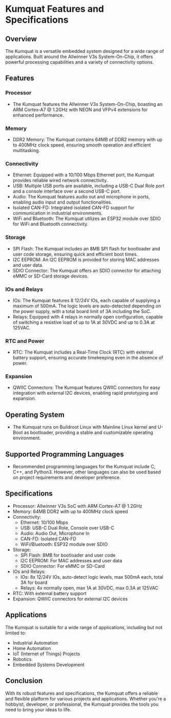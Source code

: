 # Kumquat Features and Specifications

## Overview

The Kumquat is a versatile embedded system designed for a wide range of applications. Built around the Allwinner V3s System-On-Chip, it offers powerful processing capabilities and a variety of connectivity options.

## Features

### Processor
- The Kumquat features the Allwinner V3s System-On-Chip, boasting an ARM Cortex-A7 @ 1.2GHz with NEON and VFPv4 extensions for enhanced performance.

### Memory
- DDR2 Memory: The Kumquat contains 64MB of DDR2 memory with up to 400MHz clock speed, ensuring smooth operation and efficient multitasking.

### Connectivity
- Ethernet: Equipped with a 10/100 Mbps Ethernet port, the Kumquat provides reliable wired network connectivity.
- USB: Multiple USB ports are available, including a USB-C Dual Role port and a console interface over a second USB-C port.
- Audio: The Kumquat features audio out and microphone in ports, enabling audio input and output functionalities.
- Isolated CAN-FD: Integrated isolated CAN-FD support for communication in industrial environments.
- WiFi and Bluetooth: The Kumquat utilizes an ESP32 module over SDIO for WiFi and Bluetooth connectivity.

### Storage
- SPI Flash: The Kumquat includes an 8MB SPI flash for bootloader and user code storage, ensuring quick and efficient boot times.
- I2C EEPROM: An I2C EEPROM is provided for storing MAC addresses and user data.
- SDIO Connector: The Kumquat offers an SDIO connector for attaching eMMC or SD-Card storage devices.

### IOs and Relays
- IOs: The Kumquat features 8 12/24V IOs, each capable of supplying a maximum of 500mA. The logic levels are auto-detected depending on the power supply, with a total board limit of 3A including the SoC.
- Relays: Equipped with 4 relays in normally open configuration, capable of switching a resistive load of up to 1A at 30VDC and up to 0.3A at 125VAC.

### RTC and Power
- RTC: The Kumquat includes a Real-Time Clock (RTC) with external battery support, ensuring accurate timekeeping even in the absence of power.

### Expansion
- QWIIC Connectors: The Kumquat features QWIIC connectors for easy integration with external I2C devices, enabling rapid prototyping and expansion.

## Operating System
- The Kumquat runs on Buildroot Linux with Mainline Linux kernel and U-Boot as bootloader, providing a stable and customizable operating environment.

## Supported Programming Languages
- Recommended programming languages for the Kumquat include C, C++, and Python3. However, other languages can also be used based on project requirements and developer preference.

## Specifications

- Processor: Allwinner V3s SoC with ARM Cortex-A7 @ 1.2GHz
- Memory: 64MB DDR2 with up to 400MHz clock speed
- Connectivity:
    - Ethernet: 10/100 Mbps
    - USB: USB-C Dual Role, Console over USB-C
    - Audio: Audio Out, Microphone In
    - CAN-FD: Isolated CAN-FD
    - WiFi/Bluetooth: ESP32 module over SDIO
- Storage:
    - SPI Flash: 8MB for bootloader and user code
    - I2C EEPROM: For MAC addresses and user data
    - SDIO Connector: For eMMC or SD-Card
- IOs and Relays:
    - IOs: 8x 12/24V IOs, auto-detect logic levels, max 500mA each, total 3A for board
    - Relays: 4x normally open, max 1A at 30VDC, max 0.3A at 125VAC
- RTC: With external battery support
- Expansion: QWIIC connectors for external I2C devices

## Applications

The Kumquat is suitable for a wide range of applications, including but not limited to:
- Industrial Automation
- Home Automation
- IoT (Internet of Things) Projects
- Robotics
- Embedded Systems Development

## Conclusion

With its robust features and specifications, the Kumquat offers a reliable and flexible platform for various projects and applications. Whether you're a hobbyist, developer, or professional, the Kumquat provides the tools you need to bring your ideas to life.
